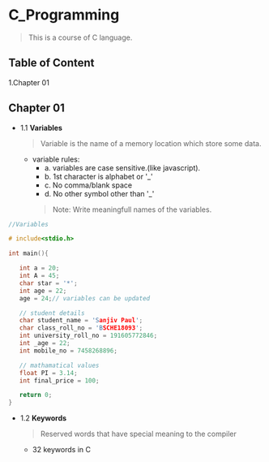# C_Programming
>This is a course of C language.
## Table of Content
1.Chapter 01

## Chapter 01
* 1.1 **Variables**
  >Variable is the name of a memory location which store some data.
  * variable rules:
    * a. variables are case sensitive.(like javascript).
    * b. 1st character is alphabet or '_'
    * c. No comma/blank space
    * d. No other symbol other than '_'
     >Note: Write meaningfull names of the variables.

 ```c
//Variables

# include<stdio.h>

int main(){

    int a = 20;
    int A = 45;
    char star = '*';
    int age = 22;
    age = 24;// variables can be updated

    // student details
    char student_name = 'Sanjiv Paul';
    char class_roll_no = 'BSCHE18093';
    int university_roll_no = 191605772846;
    int _age = 22;
    int mobile_no = 7458268896;

    // mathamatical values
    float PI = 3.14;
    int final_price = 100;

    return 0;
}
```


* 1.2 **Keywords**
  >Reserved words that have special meaning to the compiler
  * 32 keywords in C 
   
